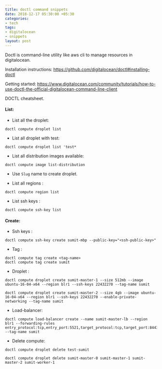 ```yaml
---
title: doctl command snippets
date: 2018-12-17 05:30:00 +05:30
categories:
- tech
tags:
- digitalocean
- snippets
layout: post
---
```


Doctl is command-line utility like aws cli to manage resources in digitalocean.

Installation instructions: https://github.com/digitalocean/doctl#installing-doctl

Getting started: https://www.digitalocean.com/community/tutorials/how-to-use-doctl-the-official-digitalocean-command-line-client

DOCTL cheatsheet.
#### List:

* List all the droplet: 
```
doctl compute droplet list
```

* List all droplet with test: 
```
doctl compute droplet list 'test*
```

* List all distribution images available: 
```
doctl compute image list-distribution
```

* Use `Slug` name to create droplet.

* List all regions : 
```
doctl compute region list
```  

* List ssh keys :
```
doctl compute ssh-key list
```

#### Create:

* Ssh keys : 
```
doctl compute ssh-key create sumit-mbp --public-key="<ssh-public-key>"
```

* Tag :
```
doctl compute tag create <tag-name>
doctl compute tag create sumit
```

* Droplet :

```
doctl compute droplet create sumit-master-1 --size 512mb --image ubuntu-16-04-x64 --region blr1 --ssh-keys 22432270 --tag-name sumit

doctl compute droplet create sumit-master-2 --size 4gb --image ubuntu-16-04-x64 --region blr1 --ssh-keys 22432270 --enable-private-networking --tag-name sumit
```

* Load-balancer:

```
doctl compute load-balancer create --name sumit-master-lb --region blr1 --forwarding-rules entry_protocol:tcp,entry_port:5521,target_protocol:tcp,target_port:8443 --tag-name sumit
```

* Delete compute: 

```
doctl compute droplet delete test-sumit

doctl compute droplet delete sumit-master-0 sumit-master-1 sumit-master-2 sumit-worker-1
```


